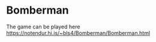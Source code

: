 Bomberman
=========
The game can be played here
https://notendur.hi.is/~bls4/Bomberman/Bomberman.html
